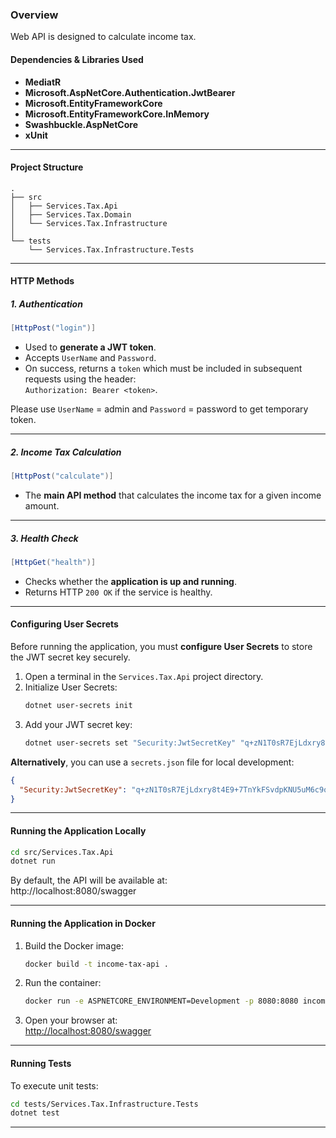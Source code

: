 ### Overview

Web API is designed to calculate income tax.  

#### Dependencies & Libraries Used

- **MediatR**
- **Microsoft.AspNetCore.Authentication.JwtBearer**
- **Microsoft.EntityFrameworkCore**
- **Microsoft.EntityFrameworkCore.InMemory**
- **Swashbuckle.AspNetCore**
- **xUnit**

---

#### Project Structure

```
.
├── src
│   ├── Services.Tax.Api
│   ├── Services.Tax.Domain
│   └── Services.Tax.Infrastructure
│
└── tests
    └── Services.Tax.Infrastructure.Tests
```

---

#### HTTP Methods

##### **1. Authentication**
```csharp
[HttpPost("login")]
```
- Used to **generate a JWT token**.  
- Accepts `UserName` and `Password`.  
- On success, returns a `token` which must be included in subsequent requests using the header:  
  `Authorization: Bearer <token>`.

Please use `UserName` = admin and `Password` = password to get temporary token.  

---

##### **2. Income Tax Calculation**
```csharp
[HttpPost("calculate")]
```
- The **main API method** that calculates the income tax for a given income amount.  

---

##### **3. Health Check**
```csharp
[HttpGet("health")]
```
- Checks whether the **application is up and running**.  
- Returns HTTP `200 OK` if the service is healthy.

---

#### Configuring User Secrets

Before running the application, you must **configure User Secrets** to store the JWT secret key securely.

1. Open a terminal in the `Services.Tax.Api` project directory.  
2. Initialize User Secrets:
   ```bash
   dotnet user-secrets init
   ```
3. Add your JWT secret key:
   ```bash
   dotnet user-secrets set "Security:JwtSecretKey" "q+zN1T0sR7EjLdxry8t4E9+7TnYkFSvdpKNU5uM6c9o="
   ```

**Alternatively**, you can use a `secrets.json` file for local development:

```json
{
  "Security:JwtSecretKey": "q+zN1T0sR7EjLdxry8t4E9+7TnYkFSvdpKNU5uM6c9o="
}
```

---

#### Running the Application Locally

```bash
cd src/Services.Tax.Api
dotnet run
```

By default, the API will be available at:  
http://localhost:8080/swagger

---

#### Running the Application in Docker

1. Build the Docker image:
   ```bash
   docker build -t income-tax-api .
   ```

2. Run the container:
   ```bash
   docker run -e ASPNETCORE_ENVIRONMENT=Development -p 8080:8080 income-tax-api
   ```

3. Open your browser at:  
   [http://localhost:8080/swagger](http://localhost:8080/swagger)

---

#### Running Tests

To execute unit tests:

```bash
cd tests/Services.Tax.Infrastructure.Tests
dotnet test
```

---